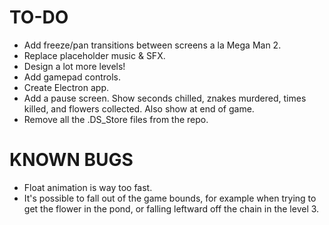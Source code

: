 # TO-DO
* Add freeze/pan transitions between screens a la Mega Man 2.
* Replace placeholder music & SFX.
* Design a lot more levels!
* Add gamepad controls.
* Create Electron app.
* Add a pause screen. Show seconds chilled, znakes murdered, times killed, and flowers collected. Also show at end of game.
* Remove all the .DS_Store files from the repo.

# KNOWN BUGS
* Float animation is way too fast.
* It's possible to fall out of the game bounds, for example when trying to get the flower in the pond, or falling leftward off the chain in the level 3.
